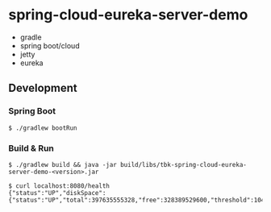 
spring-cloud-eureka-server-demo
========
- gradle
- spring boot/cloud
- jetty
- eureka


## Development

### Spring Boot
```
$ ./gradlew bootRun
```
### Build & Run
```
$ ./gradlew build && java -jar build/libs/tbk-spring-cloud-eureka-server-demo-<version>.jar
```

```
$ curl localhost:8080/health
{"status":"UP","diskSpace":{"status":"UP","total":397635555328,"free":328389529600,"threshold":10485760}}}
```

